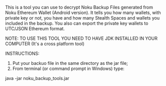 This is a tool you can use to decrypt Noku Backup Files generated from Noku Ethereum Wallet (Android version). It tells you how many wallets, with private key or not, you have and how many Stealth Spaces and wallets you included in the backup. You also can export the private key wallets to UTC/JSON Ethereum format.

NOTE: TO USE THIS TOOL YOU NEED TO HAVE JDK INSTALLED IN YOUR COMPUTER (It's a cross platform tool)

INSTRUCTIONS:

1) Put your backuo file in the same directory as the jar file;
2) From terminal (or command prompt in Windows) type:

java -jar noku_backup_tools.jar
